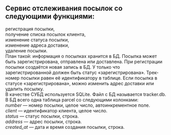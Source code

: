 ## Сервис отслеживания посылок со следующими функциями:
регистрация посылки,  
получение списка посылок клиента,  
изменение статуса посылки,  
изменение адреса доставки,  
удаление посылки.  
План такой: информация о посылках хранится в БД. Посылка может быть зарегистрирована, отправлена или доставлена. При регистрации посылки создаётся новая запись в БД. У только что зарегистрированной должен быть статус «зарегистрирована». Трек-номер посылки равен её идентификатору в таблице. Если посылка в статусе «зарегистрирована», можно изменить адрес доставки или удалить посылку.  
В качестве СУБД используется SQLite. Файл с БД называется tracker.db. В БД всего одна таблица parcel со следующими колонками:  
_number_ — номер посылки, целое число, автоинкрементное поле.  
_client_ — идентификатор клиента, целое число.  
_status_ — статус посылки, строка.  
_address_ — адрес посылки, строка.  
_created_at_ — дата и время создания посылки, строка.  